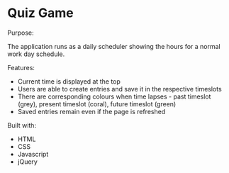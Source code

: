 # Quiz Game

Purpose:

The application runs as a daily scheduler showing the hours for a normal work day schedule.

Features:

- Current time is displayed at the top
- Users are able to create entries and save it in the respective timeslots
- There are corresponding colours when time lapses - past timeslot (grey), present timeslot (coral), future timeslot (green)
- Saved entries remain even if the page is refreshed


Built with:

- HTML
- CSS
- Javascript
- jQuery